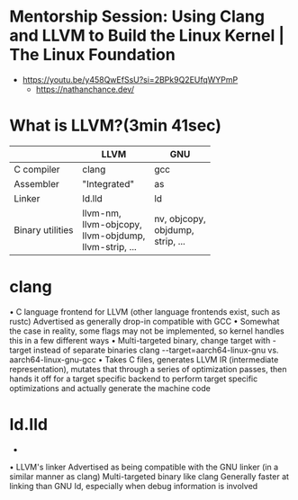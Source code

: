 # Mentorship Session: Using Clang and LLVM to Build the Linux Kernel | The Linux Foundation
- https://youtu.be/y458QwEfSsU?si=2BPk9Q2EUfqWYPmP
  - https://nathanchance.dev/

# What is LLVM?(3min 41sec)

||LLVM|GNU|
|-|-|-|
|C compiler|clang|gcc|
|Assembler|"Integrated"|as|
|Linker|ld.lld|ld|
|Binary utilities|llvm-nm,<br />llvm-objcopy,<br />llvm-objdump,<br />llvm-strip, ...<br />|nv, objcopy,<br /> objdump,<br /> strip, ...<br />|

# clang
• C language frontend for LLVM (other language frontends exist, such as rustc)
Advertised as generally drop-in compatible with GCC
• Somewhat the case in reality, some flags may not be implemented, so kernel handles this in a few different ways
• Multi-targeted binary, change target with - target instead of separate binaries
clang --target=aarch64-linux-gnu vs. aarch64-linux-gnu-gcc
• Takes C files, generates LLVM IR (intermediate representation), mutates that through a series of optimization passes, then hands it off for a target specific backend to perform target specific optimizations and actually generate the machine code


# Id.Ild
*
•
LLVM's linker
Advertised as being compatible with the GNU linker (in a similar manner as clang)
Multi-targeted binary like clang
Generally faster at linking than GNU Id, especially when debug information is involved